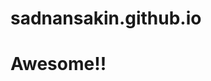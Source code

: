 # sadnansakin.github.io
<html>
  <title>Sadnan Sakin</title>
  <body>
    <h1> <b> Awesome!! </b> </h1>
  
  
  </body>
</html>
